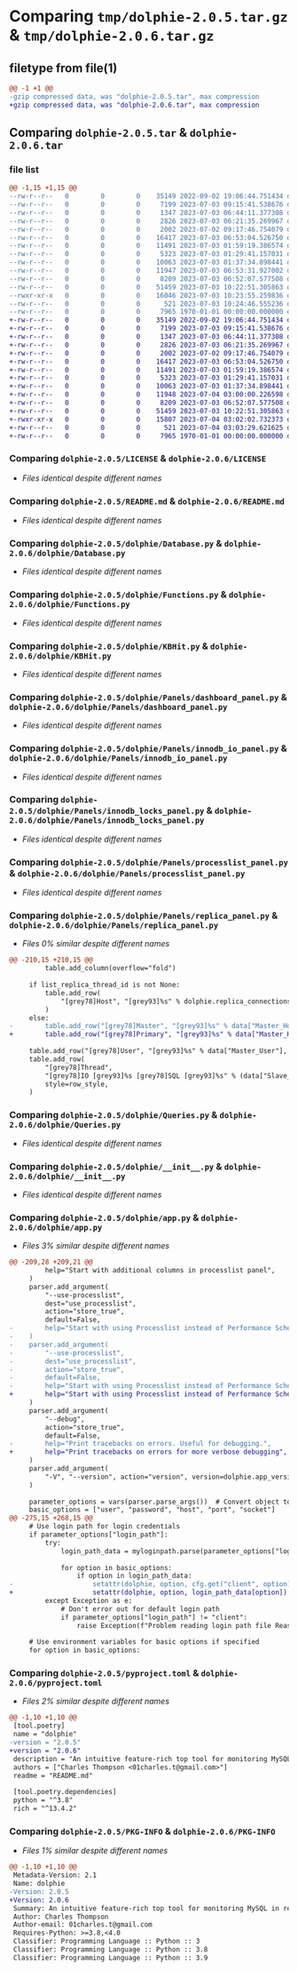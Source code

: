 # Comparing `tmp/dolphie-2.0.5.tar.gz` & `tmp/dolphie-2.0.6.tar.gz`

## filetype from file(1)

```diff
@@ -1 +1 @@
-gzip compressed data, was "dolphie-2.0.5.tar", max compression
+gzip compressed data, was "dolphie-2.0.6.tar", max compression
```

## Comparing `dolphie-2.0.5.tar` & `dolphie-2.0.6.tar`

### file list

```diff
@@ -1,15 +1,15 @@
--rw-r--r--   0        0        0    35149 2022-09-02 19:06:44.751434 dolphie-2.0.5/LICENSE
--rw-r--r--   0        0        0     7199 2023-07-03 09:15:41.538676 dolphie-2.0.5/README.md
--rw-r--r--   0        0        0     1347 2023-07-03 06:44:11.377308 dolphie-2.0.5/dolphie/Database.py
--rw-r--r--   0        0        0     2826 2023-07-03 06:21:35.269967 dolphie-2.0.5/dolphie/Functions.py
--rw-r--r--   0        0        0     2002 2023-07-02 09:17:46.754079 dolphie-2.0.5/dolphie/KBHit.py
--rw-r--r--   0        0        0    16417 2023-07-03 06:53:04.526750 dolphie-2.0.5/dolphie/Panels/dashboard_panel.py
--rw-r--r--   0        0        0    11491 2023-07-03 01:59:19.386574 dolphie-2.0.5/dolphie/Panels/innodb_io_panel.py
--rw-r--r--   0        0        0     5323 2023-07-03 01:29:41.157031 dolphie-2.0.5/dolphie/Panels/innodb_locks_panel.py
--rw-r--r--   0        0        0    10063 2023-07-03 01:37:34.898441 dolphie-2.0.5/dolphie/Panels/processlist_panel.py
--rw-r--r--   0        0        0    11947 2023-07-03 06:53:31.927002 dolphie-2.0.5/dolphie/Panels/replica_panel.py
--rw-r--r--   0        0        0     8209 2023-07-03 06:52:07.577508 dolphie-2.0.5/dolphie/Queries.py
--rw-r--r--   0        0        0    51459 2023-07-03 10:22:51.305863 dolphie-2.0.5/dolphie/__init__.py
--rwxr-xr-x   0        0        0    16046 2023-07-03 10:23:55.259836 dolphie-2.0.5/dolphie/app.py
--rw-r--r--   0        0        0      521 2023-07-03 10:24:46.555236 dolphie-2.0.5/pyproject.toml
--rw-r--r--   0        0        0     7965 1970-01-01 00:00:00.000000 dolphie-2.0.5/PKG-INFO
+-rw-r--r--   0        0        0    35149 2022-09-02 19:06:44.751434 dolphie-2.0.6/LICENSE
+-rw-r--r--   0        0        0     7199 2023-07-03 09:15:41.538676 dolphie-2.0.6/README.md
+-rw-r--r--   0        0        0     1347 2023-07-03 06:44:11.377308 dolphie-2.0.6/dolphie/Database.py
+-rw-r--r--   0        0        0     2826 2023-07-03 06:21:35.269967 dolphie-2.0.6/dolphie/Functions.py
+-rw-r--r--   0        0        0     2002 2023-07-02 09:17:46.754079 dolphie-2.0.6/dolphie/KBHit.py
+-rw-r--r--   0        0        0    16417 2023-07-03 06:53:04.526750 dolphie-2.0.6/dolphie/Panels/dashboard_panel.py
+-rw-r--r--   0        0        0    11491 2023-07-03 01:59:19.386574 dolphie-2.0.6/dolphie/Panels/innodb_io_panel.py
+-rw-r--r--   0        0        0     5323 2023-07-03 01:29:41.157031 dolphie-2.0.6/dolphie/Panels/innodb_locks_panel.py
+-rw-r--r--   0        0        0    10063 2023-07-03 01:37:34.898441 dolphie-2.0.6/dolphie/Panels/processlist_panel.py
+-rw-r--r--   0        0        0    11948 2023-07-04 03:00:00.226598 dolphie-2.0.6/dolphie/Panels/replica_panel.py
+-rw-r--r--   0        0        0     8209 2023-07-03 06:52:07.577508 dolphie-2.0.6/dolphie/Queries.py
+-rw-r--r--   0        0        0    51459 2023-07-03 10:22:51.305863 dolphie-2.0.6/dolphie/__init__.py
+-rwxr-xr-x   0        0        0    15807 2023-07-04 03:02:02.732373 dolphie-2.0.6/dolphie/app.py
+-rw-r--r--   0        0        0      521 2023-07-04 03:03:29.621625 dolphie-2.0.6/pyproject.toml
+-rw-r--r--   0        0        0     7965 1970-01-01 00:00:00.000000 dolphie-2.0.6/PKG-INFO
```

### Comparing `dolphie-2.0.5/LICENSE` & `dolphie-2.0.6/LICENSE`

 * *Files identical despite different names*

### Comparing `dolphie-2.0.5/README.md` & `dolphie-2.0.6/README.md`

 * *Files identical despite different names*

### Comparing `dolphie-2.0.5/dolphie/Database.py` & `dolphie-2.0.6/dolphie/Database.py`

 * *Files identical despite different names*

### Comparing `dolphie-2.0.5/dolphie/Functions.py` & `dolphie-2.0.6/dolphie/Functions.py`

 * *Files identical despite different names*

### Comparing `dolphie-2.0.5/dolphie/KBHit.py` & `dolphie-2.0.6/dolphie/KBHit.py`

 * *Files identical despite different names*

### Comparing `dolphie-2.0.5/dolphie/Panels/dashboard_panel.py` & `dolphie-2.0.6/dolphie/Panels/dashboard_panel.py`

 * *Files identical despite different names*

### Comparing `dolphie-2.0.5/dolphie/Panels/innodb_io_panel.py` & `dolphie-2.0.6/dolphie/Panels/innodb_io_panel.py`

 * *Files identical despite different names*

### Comparing `dolphie-2.0.5/dolphie/Panels/innodb_locks_panel.py` & `dolphie-2.0.6/dolphie/Panels/innodb_locks_panel.py`

 * *Files identical despite different names*

### Comparing `dolphie-2.0.5/dolphie/Panels/processlist_panel.py` & `dolphie-2.0.6/dolphie/Panels/processlist_panel.py`

 * *Files identical despite different names*

### Comparing `dolphie-2.0.5/dolphie/Panels/replica_panel.py` & `dolphie-2.0.6/dolphie/Panels/replica_panel.py`

 * *Files 0% similar despite different names*

```diff
@@ -210,15 +210,15 @@
         table.add_column(overflow="fold")
 
     if list_replica_thread_id is not None:
         table.add_row(
             "[grey78]Host", "[grey93]%s" % dolphie.replica_connections[list_replica_thread_id]["host"], style=row_style
         )
     else:
-        table.add_row("[grey78]Master", "[grey93]%s" % data["Master_Host"], style=row_style)
+        table.add_row("[grey78]Primary", "[grey93]%s" % data["Master_Host"], style=row_style)
 
     table.add_row("[grey78]User", "[grey93]%s" % data["Master_User"], style=row_style)
     table.add_row(
         "[grey78]Thread",
         "[grey78]IO [grey93]%s [grey78]SQL [grey93]%s" % (data["Slave_IO_Running"], data["Slave_SQL_Running"]),
         style=row_style,
     )
```

### Comparing `dolphie-2.0.5/dolphie/Queries.py` & `dolphie-2.0.6/dolphie/Queries.py`

 * *Files identical despite different names*

### Comparing `dolphie-2.0.5/dolphie/__init__.py` & `dolphie-2.0.6/dolphie/__init__.py`

 * *Files identical despite different names*

### Comparing `dolphie-2.0.5/dolphie/app.py` & `dolphie-2.0.6/dolphie/app.py`

 * *Files 3% similar despite different names*

```diff
@@ -209,28 +209,21 @@
         help="Start with additional columns in processlist panel",
     )
     parser.add_argument(
         "--use-processlist",
         dest="use_processlist",
         action="store_true",
         default=False,
-        help="Start with using Processlist instead of Performance Schema for listing queries.",
-    )
-    parser.add_argument(
-        "--use-processlist",
-        dest="use_processlist",
-        action="store_true",
-        default=False,
-        help="Start with using Processlist instead of Performance Schema for listing queries.",
+        help="Start with using Processlist instead of Performance Schema for listing queries",
     )
     parser.add_argument(
         "--debug",
         action="store_true",
         default=False,
-        help="Print tracebacks on errors. Useful for debugging.",
+        help="Print tracebacks on errors for more verbose debugging",
     )
     parser.add_argument(
         "-V", "--version", action="version", version=dolphie.app_version, help="Display version and exit"
     )
 
     parameter_options = vars(parser.parse_args())  # Convert object to dict
     basic_options = ["user", "password", "host", "port", "socket"]
@@ -275,15 +268,15 @@
     # Use login path for login credentials
     if parameter_options["login_path"]:
         try:
             login_path_data = myloginpath.parse(parameter_options["login_path"])
 
             for option in basic_options:
                 if option in login_path_data:
-                    setattr(dolphie, option, cfg.get("client", option))
+                    setattr(dolphie, option, login_path_data[option])
         except Exception as e:
             # Don't error out for default login path
             if parameter_options["login_path"] != "client":
                 raise Exception(f"Problem reading login path file Reason: {e}")
 
     # Use environment variables for basic options if specified
     for option in basic_options:
```

### Comparing `dolphie-2.0.5/pyproject.toml` & `dolphie-2.0.6/pyproject.toml`

 * *Files 2% similar despite different names*

```diff
@@ -1,10 +1,10 @@
 [tool.poetry]
 name = "dolphie"
-version = "2.0.5"
+version = "2.0.6"
 description = "An intuitive feature-rich top tool for monitoring MySQL in real time"
 authors = ["Charles Thompson <01charles.t@gmail.com>"]
 readme = "README.md"
 
 [tool.poetry.dependencies]
 python = "^3.8"
 rich = "^13.4.2"
```

### Comparing `dolphie-2.0.5/PKG-INFO` & `dolphie-2.0.6/PKG-INFO`

 * *Files 1% similar despite different names*

```diff
@@ -1,10 +1,10 @@
 Metadata-Version: 2.1
 Name: dolphie
-Version: 2.0.5
+Version: 2.0.6
 Summary: An intuitive feature-rich top tool for monitoring MySQL in real time
 Author: Charles Thompson
 Author-email: 01charles.t@gmail.com
 Requires-Python: >=3.8,<4.0
 Classifier: Programming Language :: Python :: 3
 Classifier: Programming Language :: Python :: 3.8
 Classifier: Programming Language :: Python :: 3.9
```

